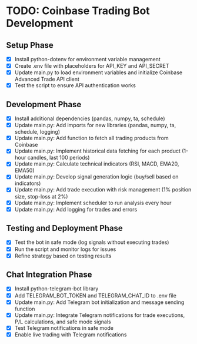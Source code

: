# TODO: Coinbase Trading Bot Development

## Setup Phase
- [x] Install python-dotenv for environment variable management
- [x] Create .env file with placeholders for API_KEY and API_SECRET
- [x] Update main.py to load environment variables and initialize Coinbase Advanced Trade API client
- [x] Test the script to ensure API authentication works

## Development Phase
- [x] Install additional dependencies (pandas, numpy, ta, schedule)
- [x] Update main.py: Add imports for new libraries (pandas, numpy, ta, schedule, logging)
- [x] Update main.py: Add function to fetch all trading products from Coinbase
- [x] Update main.py: Implement historical data fetching for each product (1-hour candles, last 100 periods)
- [x] Update main.py: Calculate technical indicators (RSI, MACD, EMA20, EMA50)
- [x] Update main.py: Develop signal generation logic (buy/sell based on indicators)
- [x] Update main.py: Add trade execution with risk management (1% position size, stop-loss at 2%)
- [x] Update main.py: Implement scheduler to run analysis every hour
- [x] Update main.py: Add logging for trades and errors

## Testing and Deployment Phase
- [x] Test the bot in safe mode (log signals without executing trades)
- [x] Run the script and monitor logs for issues
- [x] Refine strategy based on testing results

## Chat Integration Phase
- [x] Install python-telegram-bot library
- [x] Add TELEGRAM_BOT_TOKEN and TELEGRAM_CHAT_ID to .env file
- [x] Update main.py: Add Telegram bot initialization and message sending function
- [x] Update main.py: Integrate Telegram notifications for trade executions, P/L calculations, and safe mode signals
- [x] Test Telegram notifications in safe mode
- [x] Enable live trading with Telegram notifications
